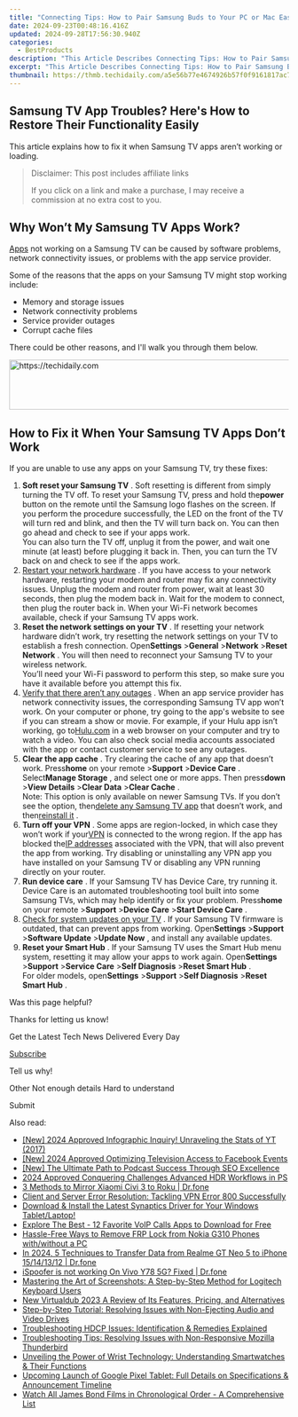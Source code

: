 ```yaml
---
title: "Connecting Tips: How to Pair Samsung Buds to Your PC or Mac Easily"
date: 2024-09-23T00:48:16.416Z
updated: 2024-09-28T17:56:30.940Z
categories:
  - BestProducts
description: "This Article Describes Connecting Tips: How to Pair Samsung Buds to Your PC or Mac Easily"
excerpt: "This Article Describes Connecting Tips: How to Pair Samsung Buds to Your PC or Mac Easily"
thumbnail: https://thmb.techidaily.com/a5e56b77e4674926b57f0f9161817ac7d31c24b7d1008a2fd7cf38de6f5c41cb.jpg
---
```


## Samsung TV App Troubles? Here's How to Restore Their Functionality Easily
 This article explains how to fix it when Samsung TV apps aren’t working or loading.

>  Disclaimer: This post includes affiliate links
>
>  If you click on a link and make a purchase, I may receive a commission at no extra cost to you.
>

## Why Won’t My Samsung TV Apps Work?

[Apps](https://www.lifewire.com/what-are-apps-1616114) not working on a Samsung TV can be caused by software problems, network connectivity issues, or problems with the app service provider.

 Some of the reasons that the apps on your Samsung TV might stop working include:

* Memory and storage issues
* Network connectivity problems
* Service provider outages
* Corrupt cache files

 There could be other reasons, and I'll walk you through them below.

<!-- affiliate ads begin -->
<a href="https://unicoeye.pxf.io/c/5597632/2134237/18498" target="_top" id="2134237">
  <img src="//a.impactradius-go.com/display-ad/18498-2134237" border="0" alt="https://techidaily.com" width="728" height="90"/>
</a>
<img height="0" width="0" src="https://unicoeye.pxf.io/i/5597632/2134237/18498" style="position:absolute;visibility:hidden;" border="0" />
<!-- affiliate ads end -->

## How to Fix it When Your Samsung TV Apps Don’t Work

 If you are unable to use any apps on your Samsung TV, try these fixes:  

1. **Soft reset your Samsung TV** . Soft resetting is different from simply turning the TV off. To reset your Samsung TV, press and hold the**power** button on the remote until the Samsung logo flashes on the screen. If you perform the procedure successfully, the LED on the front of the TV will turn red and blink, and then the TV will turn back on. You can then go ahead and check to see if your apps work.  
 You can also turn the TV off, unplug it from the power, and wait one minute (at least) before plugging it back in. Then, you can turn the TV back on and check to see if the apps work.
2. [Restart your network hardware](https://www.lifewire.com/how-to-properly-restart-a-router-modem-2624570) . If you have access to your network hardware, restarting your modem and router may fix any connectivity issues. Unplug the modem and router from power, wait at least 30 seconds, then plug the modem back in. Wait for the modem to connect, then plug the router back in. When your Wi-Fi network becomes available, check if your Samsung TV apps work.
3. **Reset the network settings on your TV** . If resetting your network hardware didn’t work, try resetting the network settings on your TV to establish a fresh connection. Open**Settings** \>**General** \>**Network** \>**Reset Network** . You will then need to reconnect your Samsung TV to your wireless network.  
 You’ll need your Wi-Fi password to perform this step, so make sure you have it available before you attempt this fix.
4. [Verify that there aren’t any outages](https://www.lifewire.com/is-website-down-3482172) . When an app service provider has network connectivity issues, the corresponding Samsung TV app won’t work. On your computer or phone, try going to the app's website to see if you can stream a show or movie. For example, if your Hulu app isn’t working, go to[Hulu.com](https://hulu.com) in a web browser on your computer and try to watch a video. You can also check social media accounts associated with the app or contact customer service to see any outages.
5. **Clear the app cache** . Try clearing the cache of any app that doesn’t work. Press**home** on your remote >**Support** \>**Device Care** . Select**Manage Storage** , and select one or more apps. Then press**down** \>**View Details** \>**Clear Data** \>**Clear Cache** .  
 Note: This option is only available on newer Samsung TVs. If you don’t see the option, then[delete any Samsung TV app](https://www.lifewire.com/how-to-delete-apps-on-a-samsung-smart-tv-4589138) that doesn’t work, and then[reinstall it](https://www.lifewire.com/download-apps-on-samsung-smart-tv-5223578) .
6. **Turn off your VPN** . Some apps are region-locked, in which case they won’t work if your[VPN](https://www.lifewire.com/what-is-a-vpn-5189778) is connected to the wrong region. If the app has blocked the[IP addresses](https://www.lifewire.com/what-is-an-ip-address-2625920) associated with the VPN, that will also prevent the app from working. Try disabling or uninstalling any VPN app you have installed on your Samsung TV or disabling any VPN running directly on your router.
7. **Run device care** . If your Samsung TV has Device Care, try running it. Device Care is an automated troubleshooting tool built into some Samsung TVs, which may help identify or fix your problem. Press**home** on your remote >**Support** \>**Device Care** \>**Start Device Care** .
8. [Check for system updates on your TV](https://www.lifewire.com/update-samsung-smart-tv-4172014) . If your Samsung TV firmware is outdated, that can prevent apps from working. Open**Settings** \>**Support** \>**Software Update** \>**Update Now** , and install any available updates.
9. **Reset your Smart Hub** . If your Samsung TV uses the Smart Hub menu system, resetting it may allow your apps to work again. Open**Settings** \>**Support** \>**Service Care** \>**Self Diagnosis** \>**Reset Smart Hub** .  
 For older models, open**Settings** \>**Support** \>**Self Diagnosis** \>**Reset Smart Hub** .

Was this page helpful?

Thanks for letting us know!

 Get the Latest Tech News Delivered Every Day

[Subscribe](https://www.lifewire.com/#)

Tell us why!

 Other  Not enough details  Hard to understand

 Submit

<ins class="adsbygoogle"
     style="display:block"
     data-ad-format="autorelaxed"
     data-ad-client="ca-pub-7571918770474297"
     data-ad-slot="1223367746"></ins>

<ins class="adsbygoogle"
     style="display:block"
     data-ad-client="ca-pub-7571918770474297"
     data-ad-slot="8358498916"
     data-ad-format="auto"
     data-full-width-responsive="true"></ins>

<span class="atpl-alsoreadstyle">Also read:</span>
<div><ul>
<li><a href="https://youtube-sure.techidaily.com/024-approved-infographic-inquiry-unraveling-the-stats-of-yt-2017/"><u>[New] 2024 Approved Infographic Inquiry! Unraveling the Stats of YT (2017)</u></a></li>
<li><a href="https://facebook-video-recording.techidaily.com/new-2024-approved-optimizing-television-access-to-facebook-events/"><u>[New] 2024 Approved Optimizing Television Access to Facebook Events</u></a></li>
<li><a href="https://some-skills.techidaily.com/new-the-ultimate-path-to-podcast-success-through-seo-excellence/"><u>[New] The Ultimate Path to Podcast Success Through SEO Excellence</u></a></li>
<li><a href="https://extra-resources.techidaily.com/2024-approved-conquering-challenges-advanced-hdr-workflows-in-ps/"><u>2024 Approved Conquering Challenges Advanced HDR Workflows in PS</u></a></li>
<li><a href="https://screen-mirror.techidaily.com/3-methods-to-mirror-xiaomi-civi-3-to-roku-drfone-by-drfone-android/"><u>3 Methods to Mirror Xiaomi Civi 3 to Roku | Dr.fone</u></a></li>
<li><a href="https://techtrends.techidaily.com/client-and-server-error-resolution-tackling-vpn-error-800-successfully/"><u>Client and Server Error Resolution: Tackling VPN Error 800 Successfully</u></a></li>
<li><a href="https://hardware-help.techidaily.com/1722973898623-download-and-install-the-latest-synaptics-driver-for-your-windows-tabletlaptop/"><u>Download & Install the Latest Synaptics Driver for Your Windows Tablet/Laptop!</u></a></li>
<li><a href="https://techtrends.techidaily.com/explore-the-best-12-favorite-voip-calls-apps-to-download-for-free/"><u>Explore The Best - 12 Favorite VoIP Calls Apps to Download for Free</u></a></li>
<li><a href="https://android-frp.techidaily.com/hassle-free-ways-to-remove-frp-lock-from-nokia-g310-phones-withwithout-a-pc-by-drfone-android/"><u>Hassle-Free Ways to Remove FRP Lock from Nokia G310 Phones with/without a PC</u></a></li>
<li><a href="https://android-transfer.techidaily.com/in-2024-5-techniques-to-transfer-data-from-realme-gt-neo-5-to-iphone-15141312-drfone-by-drfone-transfer-from-android-transfer-from-android/"><u>In 2024, 5 Techniques to Transfer Data from Realme GT Neo 5 to iPhone 15/14/13/12 | Dr.fone</u></a></li>
<li><a href="https://fake-location.techidaily.com/ispoofer-is-not-working-on-vivo-y78-5g-fixed-drfone-by-drfone-virtual-android/"><u>iSpoofer is not working On Vivo Y78 5G? Fixed | Dr.fone</u></a></li>
<li><a href="https://techtrends.techidaily.com/mastering-the-art-of-screenshots-a-step-by-step-method-for-logitech-keyboard-users/"><u>Mastering the Art of Screenshots: A Step-by-Step Method for Logitech Keyboard Users</u></a></li>
<li><a href="https://ai-video-tools.techidaily.com/new-virtualdub-2023-a-review-of-its-features-pricing-and-alternatives/"><u>New Virtualdub 2023 A Review of Its Features, Pricing, and Alternatives</u></a></li>
<li><a href="https://techtrends.techidaily.com/step-by-step-tutorial-resolving-issues-with-non-ejecting-audio-and-video-drives/"><u>Step-by-Step Tutorial: Resolving Issues with Non-Ejecting Audio and Video Drives</u></a></li>
<li><a href="https://techtrends.techidaily.com/troubleshooting-hdcp-issues-identification-and-remedies-explained/"><u>Troubleshooting HDCP Issues: Identification & Remedies Explained</u></a></li>
<li><a href="https://techtrends.techidaily.com/troubleshooting-tips-resolving-issues-with-non-responsive-mozilla-thunderbird/"><u>Troubleshooting Tips: Resolving Issues with Non-Responsive Mozilla Thunderbird</u></a></li>
<li><a href="https://techtrends.techidaily.com/unveiling-the-power-of-wrist-technology-understanding-smartwatches-and-their-functions/"><u>Unveiling the Power of Wrist Technology: Understanding Smartwatches & Their Functions</u></a></li>
<li><a href="https://techtrends.techidaily.com/upcoming-launch-of-google-pixel-tablet-full-details-on-specifications-and-announcement-timeline/"><u>Upcoming Launch of Google Pixel Tablet: Full Details on Specifications & Announcement Timeline</u></a></li>
<li><a href="https://techtrends.techidaily.com/watch-all-james-bond-films-in-chronological-order-a-comprehensive-list/"><u>Watch All James Bond Films in Chronological Order - A Comprehensive List</u></a></li>
</ul></div>


